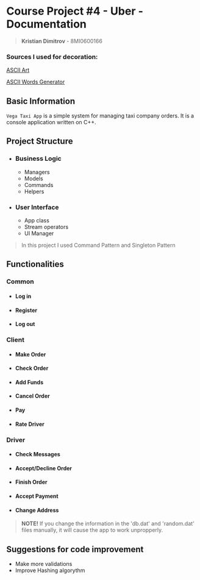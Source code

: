 # Course Project #4 - Uber - Documentation
> **Kristian Dimitrov** - 8MI0600166

### Sources I used for decoration:
[ASCII Art](https://www.asciiart.eu/)

[ASCII Words Generator](https://patorjk.com/software/taag/#p=display&f=Graffiti&t=Type%20Something%20)

## Basic Information
`Vega Taxi App` is a simple system for managing taxi company orders. It is a console application written on C++.

## Project Structure
- ### Business Logic
  - Managers
  - Models
  - Commands
  - Helpers
- ### User Interface
  - App class
  - Stream operators
  - UI Manager

> In this project I used Command Pattern and Singleton Pattern

## Functionalities
### Common
- #### Log in
- #### Register
- #### Log out
### Client
- #### Make Order
- #### Check Order
- #### Add Funds
- #### Cancel Order
- #### Pay
- #### Rate Driver
### Driver
- #### Check Messages
- #### Accept/Decline Order
- #### Finish Order
- #### Accept Payment
- #### Change Address

> **NOTE!** If you change the information in the 'db.dat' and 'random.dat' files manually, it will cause the app to work unpropperly.

## Suggestions for code improvement
- Make more validations
- Improve Hashing algorythm